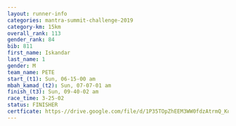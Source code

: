 ```yaml
---
layout: runner-info 
categories: mantra-summit-challenge-2019 
category-km: 15km 
overall_rank: 113
gender_rank: 84
bib: 811
first_name: Iskandar
last_name: 1
gender: M
team_name: PETE
start_(t1): Sun, 06-15-00 am
mbah_kamad_(t2): Sun, 07-07-01 am
finish_(t3): Sun, 09-40-02 am
race_time: 3-25-02
status: FINISHER
certficate: https-//drive.google.com/file/d/1P35TOpZhEEM3WW0fdzAtrmQ_Koat4STd/view?usp=sharing
---
```

